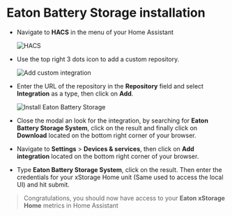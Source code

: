 # Eaton Battery Storage installation

- Navigate to **HACS** in the menu of your Home Assistant

    ![HACS](https://raw.githubusercontent.com/greyfold/home_assistant_eaton_xstorage_home/refs/heads/main/images/hacs-menu-link.png "Click on HACS")

- Use the top right 3 dots icon to add a custom repository.

    ![Add custom integration](https://raw.githubusercontent.com/greyfold/home_assistant_eaton_xstorage_home/refs/heads/main/images/hacs-link-custom-repository.png "Add custom integration")

- Enter the URL of the repository in the **Repository** field and select **Integration** as a type, then click on **Add**.

    ![Install Eaton Battery Storage](https://raw.githubusercontent.com/greyfold/home_assistant_eaton_xstorage_home/refs/heads/main/images/hacs-set-custom-repository.png "Install Eaton Battery Storage")

- Close the modal an look for the integration, by searching for **Eaton Battery Storage System**, click on the result and finally click on **Download** located on the bottom right corner of your browser.

- Navigate to **Settings** > **Devices & services**, then click on **Add integration** located on the bottom right corner of your browser.
- Type **Eaton Battery Storage System**, click on the result. Then enter the credentials for your xStorage Home unit (Same used to access the local UI) and hit submit.

> Congratulations, you should now have access to your **Eaton xStorage Home** metrics in Home Assistant